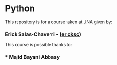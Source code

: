# Python
This repository is for a course taken at UNA given by:
### Erick Salas-Chaverri - ([ericksc](https://github.com/ericksc))

This course is possible thanks to:
### * Majid Bayani Abbasy
